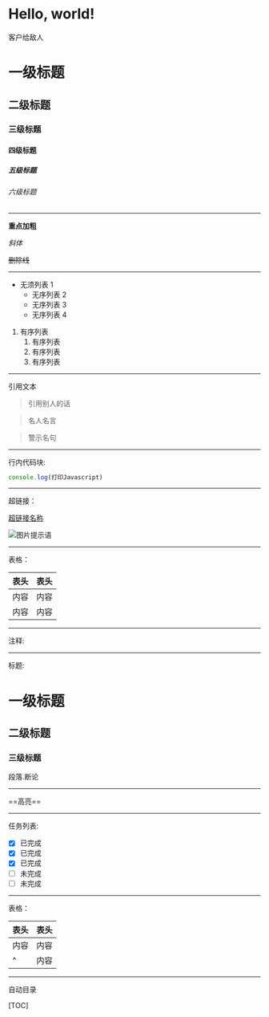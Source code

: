 # Hello, world!

客户给敌人

# 一级标题
## 二级标题
### 三级标题
#### 四级标题
##### 五级标题
###### 六级标题

---

**重点加粗**

*斜体*

~~删除线~~

---

* 无须列表 1
  * 无序列表 2
  * 无序列表 3
  * 无序列表 4

1. 有序列表
   1. 有序列表
   2. 有序列表
   3. 有序列表

--- 
引用文本

> 引用别人的话

> 名人名言

> 警示名句 

--- 

行内代码块:

``` javascript
console.log(打印Javascript)
```
---

超链接：

[超链接名称](超链接的地址)

![图片提示语](图片地址)

---

表格：

| 表头 | 表头 |
| ---- | ---- |
| 内容 | 内容 |
| 内容 | 内容 |

---

注释:

<!-- 你看不见我 -->

---

标题:

# 一级标题
## 二级标题
### 三级标题

段落.断论

---

==高亮==

---

任务列表:

- [x] 已完成
- [x] 已完成
- [x] 已完成
- [ ] 未完成
- [ ] 未完成  

---

表格：

| 表头 | 表头 |
| ---- | ---- |
| 内容 | 内容 |
| ^    | 内容 |


---

自动目录

[TOC]